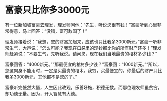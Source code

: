 # 富豪只比你多3000元

有一位新加坡富豪去理发，理发师问他：“先生，听说您很有钱！”富豪听到心里非常得意，马上回答：“没错，富可敌国了！” 

理发师接着说：“我想，您的财富加起来，应该也只比我多3000新元。”富豪一听非常生气，大声说：“怎么可能？我现在口袋里的现钞都比你的所有财产还多！”理发师赶紧说：“不要生气，先听我说。请问您，现在我们当地最贵的棺材多少钱？” 

富豪回答：“4000新元。”“那最便宜的棺材多少钱？”富豪回：“1000新元。”“所以，您这肉身不能用时，一定是买最贵的棺木，我穷，买最便宜的。你最后的财产只比我多3000新元，其他都不是您的了。” 

富豪听完恍然大悟，人生因此改观，乐善好施，积德无数。而那位理发师虽贫穷，却功德无量。因为，开人智慧有大德。